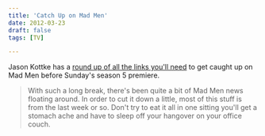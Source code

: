 ```yaml
---
title: 'Catch Up on Mad Men'
date: 2012-03-23
draft: false
tags: [TV]

---
```


Jason Kottke has a [round up of all the links you'll need](http://kottke.org/12/03/mad-men-coming) to get caught up on Mad Men before Sunday's season 5 premiere.

> With such a long break, there's been quite a bit of Mad Men news floating around. In order to cut it down a little, most of this stuff is from the last week or so. Don't try to eat it all in one sitting you'll get a stomach ache and have to sleep off your hangover on your office couch.